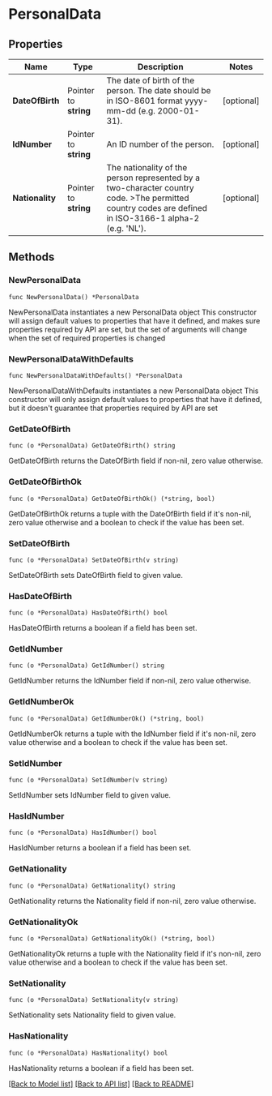 # PersonalData

## Properties

Name | Type | Description | Notes
------------ | ------------- | ------------- | -------------
**DateOfBirth** | Pointer to **string** | The date of birth of the person. The date should be in ISO-8601 format yyyy-mm-dd (e.g. 2000-01-31). | [optional] 
**IdNumber** | Pointer to **string** | An ID number of the person. | [optional] 
**Nationality** | Pointer to **string** | The nationality of the person represented by a two-character country code. &gt;The permitted country codes are defined in ISO-3166-1 alpha-2 (e.g. &#39;NL&#39;). | [optional] 

## Methods

### NewPersonalData

`func NewPersonalData() *PersonalData`

NewPersonalData instantiates a new PersonalData object
This constructor will assign default values to properties that have it defined,
and makes sure properties required by API are set, but the set of arguments
will change when the set of required properties is changed

### NewPersonalDataWithDefaults

`func NewPersonalDataWithDefaults() *PersonalData`

NewPersonalDataWithDefaults instantiates a new PersonalData object
This constructor will only assign default values to properties that have it defined,
but it doesn't guarantee that properties required by API are set

### GetDateOfBirth

`func (o *PersonalData) GetDateOfBirth() string`

GetDateOfBirth returns the DateOfBirth field if non-nil, zero value otherwise.

### GetDateOfBirthOk

`func (o *PersonalData) GetDateOfBirthOk() (*string, bool)`

GetDateOfBirthOk returns a tuple with the DateOfBirth field if it's non-nil, zero value otherwise
and a boolean to check if the value has been set.

### SetDateOfBirth

`func (o *PersonalData) SetDateOfBirth(v string)`

SetDateOfBirth sets DateOfBirth field to given value.

### HasDateOfBirth

`func (o *PersonalData) HasDateOfBirth() bool`

HasDateOfBirth returns a boolean if a field has been set.

### GetIdNumber

`func (o *PersonalData) GetIdNumber() string`

GetIdNumber returns the IdNumber field if non-nil, zero value otherwise.

### GetIdNumberOk

`func (o *PersonalData) GetIdNumberOk() (*string, bool)`

GetIdNumberOk returns a tuple with the IdNumber field if it's non-nil, zero value otherwise
and a boolean to check if the value has been set.

### SetIdNumber

`func (o *PersonalData) SetIdNumber(v string)`

SetIdNumber sets IdNumber field to given value.

### HasIdNumber

`func (o *PersonalData) HasIdNumber() bool`

HasIdNumber returns a boolean if a field has been set.

### GetNationality

`func (o *PersonalData) GetNationality() string`

GetNationality returns the Nationality field if non-nil, zero value otherwise.

### GetNationalityOk

`func (o *PersonalData) GetNationalityOk() (*string, bool)`

GetNationalityOk returns a tuple with the Nationality field if it's non-nil, zero value otherwise
and a boolean to check if the value has been set.

### SetNationality

`func (o *PersonalData) SetNationality(v string)`

SetNationality sets Nationality field to given value.

### HasNationality

`func (o *PersonalData) HasNationality() bool`

HasNationality returns a boolean if a field has been set.


[[Back to Model list]](../README.md#documentation-for-models) [[Back to API list]](../README.md#documentation-for-api-endpoints) [[Back to README]](../README.md)


